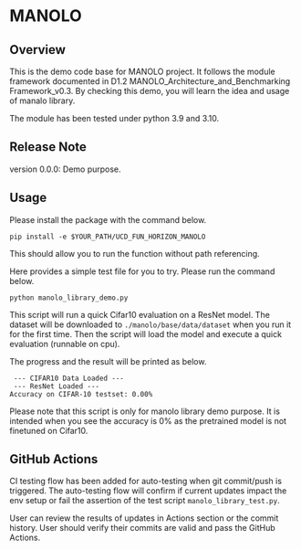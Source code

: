 # MANOLO

## Overview
This is the demo code base for MANOLO project. It follows the module framework documented in D1.2 MANOLO_Architecture_and_Benchmarking Framework_v0.3. By checking this demo, you will learn the idea and usage of manalo library.



The module has been tested under python 3.9 and 3.10.

## Release Note
version 0.0.0: Demo purpose.    

## Usage

Please install the package with the command below.
```
pip install -e $YOUR_PATH/UCD_FUN_HORIZON_MANOLO
```
This should allow you to run the function without path referencing.

Here provides a simple test file for you to try. Please run the command below.
```
python manolo_library_demo.py
```
This script will run a quick Cifar10 evaluation on a ResNet model. The dataset will be downloaded to `./manolo/base/data/dataset` when you run it for the first time. Then the script will load the model and execute a quick evaluation (runnable on cpu).   

The progress and the result will be printed as below.
```
 --- CIFAR10 Data Loaded ---
 --- ResNet Loaded --- 
Accuracy on CIFAR-10 testset: 0.00%
```
Please note that this script is only for manolo library demo purpose. It is intended when you see the accuracy is 0% as the pretrained model is not finetuned on Cifar10.


## GitHub Actions

CI testing flow has been added for auto-testing when git commit/push is triggered. The auto-testing flow will confirm if current updates impact the env setup or fail the assertion of the test script `manolo_library_test.py`.

User can review the results of updates in Actions section or the commit history. User should verify their commits are valid and pass the GitHub Actions.
